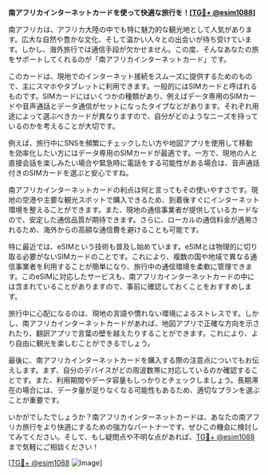 **南アフリカインターネットカードを使って快適な旅行を！[[TG💪+ @esim1088](https://t.me/s/esim1088)]**

南アフリカは、アフリカ大陸の中でも特に魅力的な観光地として人気があります。広大な自然や豊かな文化、そして温かい人々との出会いが待ち受けています。しかし、海外旅行では通信手段が欠かせません。この度、そんなあなたの旅をサポートしてくれるのが「南アフリカインターネットカード」です。

このカードは、現地でのインターネット接続をスムーズに提供するためのもので、主にスマホやタブレットに利用できます。一般的にはSIMカードと呼ばれるものです。SIMカードにはいくつかの種類があり、例えばデータ専用のSIMカードや音声通話とデータ通信がセットになったタイプなどがあります。それぞれ用途によって選ぶべきカードが異なりますので、自分がどのようなニーズを持っているのかを考えることが大切です。

例えば、旅行中にSNSを頻繁にチェックしたい方や地図アプリを使用して移動を効率化したい方にはデータ専用のSIMカードが最適です。一方で、現地の人と直接会話を楽しみたい場合や緊急時に電話をする可能性がある場合は、音声通話付きのSIMカードを選ぶと安心ですね。

南アフリカインターネットカードの利点は何と言ってもその使いやすさです。現地の空港や主要な観光スポットで購入できるため、到着後すぐにインターネット環境を整えることができます。また、現地の通信事業者が提供しているカードなので、安定した通信品質が期待できます。さらに、ローカルの通信料金が適用されるため、海外からの高額な通信費を避けることも可能です。

特に最近では、eSIMという技術も普及し始めています。eSIMとは物理的に切り取る必要がないSIMカードのことです。これにより、複数の国や地域で異なる通信事業者を利用することが簡単になり、旅行中の通信環境を柔軟に管理できます。このeSIMに対応したサービスも、南アフリカインターネットカードの中には含まれていることがありますので、事前に確認しておくことをおすすめします。

旅行中に心配になるのは、現地の言語や慣れない環境によるストレスです。しかし、南アフリカインターネットカードがあれば、地図アプリで正確な方向を示されたり、翻訳アプリで言葉の壁を越えたりすることができます。これにより、より自由に観光を楽しむことができるでしょう。

最後に、南アフリカインターネットカードを購入する際の注意点についてもお伝えします。まず、自分のデバイスがどの周波数帯に対応しているのか確認することです。また、利用期間やデータ容量もしっかりとチェックしましょう。長期滞在の場合には、データ量が足りなくなる可能性もあるため、適切なプランを選ぶことが重要です。

いかがでしたでしょうか？南アフリカインターネットカードは、あなたの南アフリカ旅行をより快適にするための強力なパートナーです。ぜひこの機会に検討してみてください。そして、もし疑問点や不明な点があれば、[TG💪+ @esim1088](https://t.me/s/esim1088)まで気軽にご相談ください！

[[TG💪+ @esim1088](https://t.me/s/esim1088) ![Image](https://i.postimg.cc/Y0z9fWf4/image.png)]